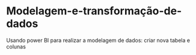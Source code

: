 # Modelagem-e-transformação-de-dados
Usando power BI para realizar a modelagem de dados: criar nova tabela e colunas
